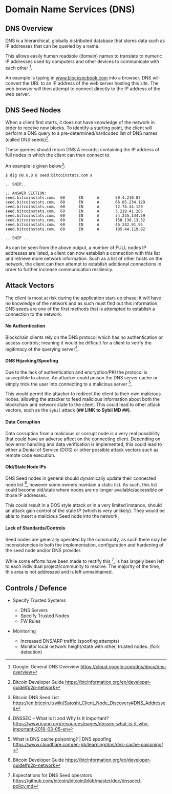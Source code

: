 # Domain Name Services (DNS)

## DNS Overview
DNS is a hierarchical, globally distributed database that stores data such as IP addresses that can be queried by a name.  

This allows easily human readable (domain) names to translate to numeric IP addresses used by computers and other devices to communicate with each other [^1].

An example is typing in www.blocksecbook.com into a browser; DNS will convert the URL to an IP address of the web server hosting this site.  The web browser will then attempt to connect directly to the IP address of the web server.

## DNS Seed Nodes
When a client first starts, it does not have knowledge of the network in order to receive new blocks.  To identify a starting point, the client will perform a DNS query to a pre-determined/hardcoded list of DNS names (called DNS seeds)[^2].

These queries should return DNS A records; containing the IP address of full nodes in which the client can then connect to.

An example is given below[^3]:
```
$ dig @8.8.8.8 seed.bitcoinstats.com a

.. SNIP..

;; ANSWER SECTION:
seed.bitcoinstats.com.  60      IN      A       50.4.210.87
seed.bitcoinstats.com.  60      IN      A       66.85.234.129
seed.bitcoinstats.com.  60      IN      A       72.74.34.120
seed.bitcoinstats.com.  60      IN      A       3.219.41.205
seed.bitcoinstats.com.  60      IN      A       34.235.144.59
seed.bitcoinstats.com.  60      IN      A       158.130.13.32
seed.bitcoinstats.com.  60      IN      A       46.242.91.95
seed.bitcoinstats.com.  60      IN      A       185.44.119.82

.. SNIP ..
```

As can be seen from the above output, a number of FULL nodes IP addresses are listed, a client can now establish a connection with this list and retrieve more network information.  Such as a list of other hosts on the network, the client can then attempt to establish additional connections in order to further increase communication resiliency.

## Attack Vectors
The client is most at risk during the application start-up phase; it will have no knowledge of the network and as such must find out this information.  DNS seeds are one of the first methods that is attempted to establish a connection to the network.

#### No Authentication
Blockchain clients rely on the DNS protocol which has no authentication or access controls; meaning it would be difficult for a client to verify the legitimacy of the querying server[^4].

#### DNS Hijacking/Spoofing
Due to the lack of authentication and encryption/PKI the protocol is susceptible to abuse.  An attacker could poison the DNS server cache or simply trick the user into connecting to a malicious server [^5].

This would permit the attacker to redirect the client to their own malicious nodes; allowing the attacker to feed malicious information about both the blockchain and network state to the client.  This could lead to other attack vectors, such as the `Sybil` attack **(## LINK to Sybil MD ##)**.

#### Data Corruption
Data corruption from a malicious or corrupt node is a very real possibility that could have an adverse affect on the connecting client.  Depending on how error handling and data verification is implemented, this could lead to either a Denial of Service (DOS) or other possible attack vectors such as remote code execution.

#### Old/Stale Node IPs
DNS Seed nodes in general should dynamically update their connected node list [^2], however some owners maintain a static list.  As such, this list could become old/stale where nodes are no longer available/accessible on those IP addresses.

This could result in a DOS style attack or in a very limited instance, should an attack gain control of the stale IP (which is very unlikely).  They would be able to insert a malicious Seed node into the network.

#### Lack of Standards/Controls
Seed nodes are generally operated by the community, as such there may be inconsistencies in both the implementation, configuration and hardening of the seed node and/or DNS provider.

While some efforts have been made to rectify this [^6], is has largely been left to each individual project/community to resolve.  The majority of the time, this area is not addressed and is left unmaintained.


## Controls  / Defence
+ Specify Trusted Systems
  + DNS Servers
  + Specify Trusted Nodes
  + FW Rules

+ Monitoring
  + Increased DNS/ARP traffic (spoofing attempts)
  + Monitor local network height/state with other, trusted nodes. (fork detection)



[^1]: Google: General DNS Overview
  https://cloud.google.com/dns/docs/dns-overview
[^2]: Bitcoin Developer Guide
  https://btcinformation.org/en/developer-guide#p2p-network
[^3]: Bitcoin DNS Seed List
  https://en.bitcoin.it/wiki/Satoshi_Client_Node_Discovery#DNS_Addresses
[^4]: DNSSEC – What Is It and Why Is It Important?
  https://www.icann.org/resources/pages/dnssec-what-is-it-why-important-2019-03-05-en
[^5]: What is DNS cache poisoning? | DNS spoofing
  https://www.cloudflare.com/en-gb/learning/dns/dns-cache-poisoning/
[^6]: Expectations for DNS Seed operators
  https://github.com/bitcoin/bitcoin/blob/master/doc/dnsseed-policy.md
